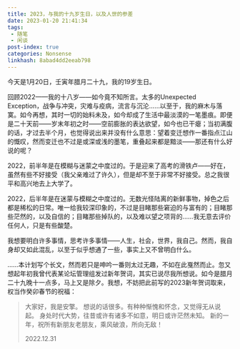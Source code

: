 ```yaml
---
title: 2023，与我的十九岁生日，以及人世的参差
date: 2023-01-20 21:41:34
tags: 
 - 随笔
 - 闲谈
post-index: true
categories: Nonsense
linkhash: 8abad4dd2eeab798
---
```

今天是1月20日，壬寅年腊月二十九，我的19岁生日。

回顾2022——我的十八岁——如今竟不知所言。太多的Unexpected Exception，战争与冲突，灾难与疫病，流言与沉沦……以至于，我的麻木与落寞。如今再想，其时一切的始料未及，如今却成了生活中最淡漠的一笔墨痕。即便是二十天前——岁末年初之时——空前膨胀的表达欲望，如今也已干瘪；当初满腹的话，才过去半个月，也觉得说出来并没有什么意思：望着变迁想作一番指点江山的慨叹，然而变迁也不过是或深或浅的墨笔，重叠起来都是黯淡——那还有什么好说的呢？

2022，前半年是在模糊与迷蒙之中度过的。于是迎来了高考的滑铁卢——好在，虽然有些不好接受（我父亲难过了许久），但是却不至于非常不好接受。总之我很平和高兴地去上大学了。

2022，后半年是在迷蒙与模糊之中度过的。无数光怪陆离的新鲜事物，掉色之后都是稀松的日常。唯一给我较深印象的，不过是目睹那些窘迫的与富有的；目睹那些茫然的，以及自信的；目睹那些掉队的，以及难以望之项背的……我无意去评价任何人，只是有些酸楚。

我想要明白许多事情，思考许多事情——人生，社会，世界，我自己。然而，我自身却又如此混乱，以至于似乎想通了一些，事实上又不曾明白什么。

……本计划写个长文，然而若只是呻吟一番则太过无趣，不如在此戛然而止。忽又想起年初我曾代表某论坛管理组发过新年贺词，其实已说尽我所想说。如今是腊月二十九晚十一点多，马上又是除夕。我想，不妨把此前写的2023新年贺词取来，权当作癸卯春节的祝福：

>大家好，我是安擎。
>想说的话很多。有种种惭愧和怀念，又觉得无从说起。
>身处时代大势，往昔或许有诸多不如意，明日或许茫然未知。
>新的一年，祝所有新朋友老朋友，乘风破浪，所向无敌！
>
>2022.12.31